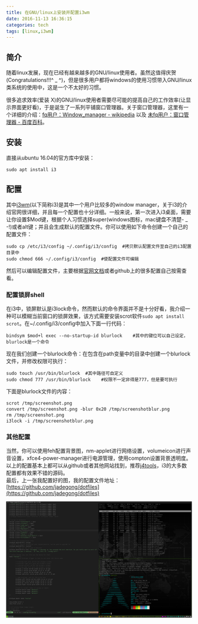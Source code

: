 ```yaml
---
title: 在GNU/linux上安装并配置i3wm
date: 2016-11-13 16:36:15
categories: tech
tags: [linux,i3wm]
---
```


## 简介
随着linux发展，现在已经有越来越多的GNU/linux使用者。虽然这值得庆贺(Congratulations!!!^ _ ^)，但是很多用户都将windows的使用习惯带入GNU/linux类系统的使用中，这是一个不太好的习惯。   
    
很多追求效率(爱装 X)的GNU/linux使用者需要尽可能的提高自己的工作效率(让显示界面更好看)，于是诞生了一系列平铺窗口管理器。关于窗口管理器，这里有一个详细的介绍：[fq用户：Window_manager - wikipedia](https://en.wikipedia.org/wiki/Window_manager) 以及 [未fq用户：窗口管理器 - 百度百科](http://baike.baidu.com/view/2092693.htm)。<!-- more -->   
    
## 安装
直接从ubuntu 16.04的官方库中安装：   
```
sudo apt install i3
```
   
## 配置
其中[i3wm](http://i3wm.org/)(以下简称i3)是其中一个用户比较多的window manager，关于i3的介绍官网很详细，并且每一个配置也十分详细。一般来说，第一次进入i3桌面，需要让你设置$Mod键，根据个人习惯选择super(windows图标，mac键盘不清楚- _ -!)或者alt键；并且会生成默认的配置文件。你可以使用如下命令创建一个自己的配置文件：   
```
sudo cp /etc/i3/config ~/.config/i3/config  #拷贝默认配置文件至自己的i3配置目录中
sudo chmod 666 ~/.config/i3/config  #使配置文件可编辑
```
然后可以编辑配置文件，主要根据[官网文档](http://i3wm.org/docs/userguide.html)或者github上的很多配置自己按需查看。
### 配置锁屏shell
在i3中，锁屏默认是i3lock命令，然而默认的命令界面并不是十分好看，我介绍一种可以模糊当前窗口的锁屏效果，该方式需要安装scrot软件`sudo apt install scrot`。在~/.config/i3/config中加入下面一行代码：
```
bindsym $mod+l exec --no-startup-id blurlock    #其中的键位可以自己设定，blurlock是一个命令
```
现在我们创建一个blurlock命令：在包含在path变量中的目录中创建一个blurlock文件，并修改权限可执行：
```
sudo touch /usr/bin/blurlock  #其中路径可自定义
sudo chmod 777 /usr/bin/blurlock    #权限不一定非得是777，但是要可执行
```
下面是blurlock文件的内容：
```
scrot /tmp/screenshot.png
convert /tmp/screenshot.png -blur 0x20 /tmp/screenshotblur.png
rm /tmp/screenshot.png
i3lock -i /tmp/screenshotblur.png
```
### 其他配置
当然，你可以使用feh配置背景图，nm-applet进行网络设置，volumeicon进行声音设置，xfce4-power-manager进行电源管理，使用compton设置背景透明度。   
以上的配置基本上都可以从github或者其他网站找到，推荐[j4tools](https://www.j4tools.org/)，i3的大多数配置都有效果不错的源码。   
最后，上一张我配置好的图，我的配置文件地址：[https://github.com/jadegong/dotfiles](https://github.com/jadegong/dotfiles)   
   
![](https://raw.githubusercontent.com/jadegong/dotfiles/master/2020-12-18-095830_1920x1200_scrot.png)

